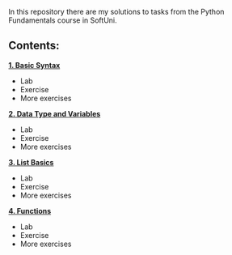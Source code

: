In this repository there are my solutions to tasks from the Python Fundamentals course in SoftUni.


## Contents:

**[1. Basic Syntax](https://github.com/Milenski1987/Python-Fundamentals-Homework/tree/main/basic_syntax)**
   - Lab
   - Exercise
   - More exercises
     
**[2. Data Type and Variables](https://github.com/Milenski1987/Python-Fundamentals-Homework/tree/main/data_types_and_variables)**
   - Lab
   - Exercise
   - More exercises

**[3. List Basics](https://github.com/Milenski1987/Python-Fundamentals-Homework/tree/main/list_basics)**
   - Lab
   - Exercise
   - More exercises

**[4. Functions](https://github.com/Milenski1987/Python-Fundamentals-Homework/tree/main/functions)**
   - Lab
   - Exercise
   - More exercises
